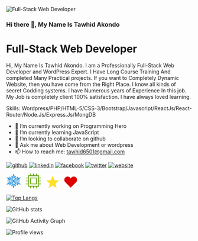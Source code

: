![Full-Stack Web Developer](https://media-exp1.licdn.com/dms/image/C5616AQEKV8PAn48oEw/profile-displaybackgroundimage-shrink_200_800/0/1639369768150?e=1645056000&v=beta&t=tYKmCHD2d7yeujeYXDeEUXb_Cw4wXQvNFIwj5dSZNtg)

### Hi there 👋, My Name Is Tawhid Akondo
# Full-Stack Web Developer

Hi,
My Name Is Tawhid Akondo. I am a Professionally Full-Stack Web Developer and WordPress Expert. I Have Long Course Training And completed Many Practical projects. If you want to Completely Dynamic Website, then you have come from the Right Place. I know all kinds of secret Codding systems. I have Numerous years of Experience In this job. My Job is completely client 100% satisfaction. I have always loved learning. 

Skills: Wordpress/PHP/HTML-5/CSS-3/Bootstrap/Javascript/ReactJs/React-Router/Node.Js/Express.Js/MongDB

- 🔭 I’m currently working on Programming Hero 
- 🌱 I’m currently learning JavaScript 
- 👯 I’m looking to collaborate on github 
- 💬 Ask me about Web Development or wordpress 
- 📫 How to reach me: tawhid6501@gmail.com 


[<img src='https://cdn.jsdelivr.net/npm/simple-icons@3.0.1/icons/github.svg' alt='github' height='40'>](https://github.com/tawhidakondo)  [<img src='https://cdn.jsdelivr.net/npm/simple-icons@3.0.1/icons/linkedin.svg' alt='linkedin' height='40'>](https://www.linkedin.com/in/TawhidAkondo/)  [<img src='https://cdn.jsdelivr.net/npm/simple-icons@3.0.1/icons/facebook.svg' alt='facebook' height='40'>](https://www.facebook.com/TawhidAkondo)  [<img src='https://cdn.jsdelivr.net/npm/simple-icons@3.0.1/icons/twitter.svg' alt='twitter' height='40'>](https://twitter.com/akondotawhid)  [<img src='https://cdn.jsdelivr.net/npm/simple-icons@3.0.1/icons/icloud.svg' alt='website' height='40'>](wpwebtheme.com)  

<a href='https://archiveprogram.github.com/'><img src='https://raw.githubusercontent.com/acervenky/animated-github-badges/master/assets/acbadge.gif' width='40' height='40'></a> <a href='https://docs.github.com/en/developers'><img src='https://raw.githubusercontent.com/acervenky/animated-github-badges/master/assets/devbadge.gif' width='40' height='40'></a> <a href='https://stars.github.com/'><img src='https://raw.githubusercontent.com/acervenky/animated-github-badges/master/assets/starbadge.gif' width='35' height='35'></a> <a href='https://docs.github.com/en/github/supporting-the-open-source-community-with-github-sponsors'><img src='https://raw.githubusercontent.com/acervenky/animated-github-badges/master/assets/sponsorbadge.gif' width='35' height='35'></a> 

[![Top Langs](https://github-readme-stats.vercel.app/api/top-langs/?username=tawhidakondo)](https://github.com/anuraghazra/github-readme-stats)

![GitHub stats](https://github-readme-stats.vercel.app/api?username=tawhidakondo&show_icons=true)  

![GitHub Activity Graph](https://activity-graph.herokuapp.com/graph?username=tawhidakondo)  

![Profile views](https://gpvc.arturio.dev/tawhidakondo)  
